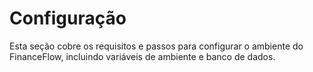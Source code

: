 # Configuração

Esta seção cobre os requisitos e passos para configurar o ambiente do FinanceFlow, incluindo variáveis de ambiente e banco de dados.
